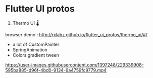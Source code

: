 # Flutter UI protos

1. Thermo UI 🌡

browser demo : http://rxlabz.github.io/flutter_ui_protos/thermo_ui/#/

- a lot of CustomPainter
- SpringAnimation
- Colors gradient tween

https://user-images.githubusercontent.com/1397248/229339908-595ba885-d96f-4bd0-9134-6a4759fc9779.mp4